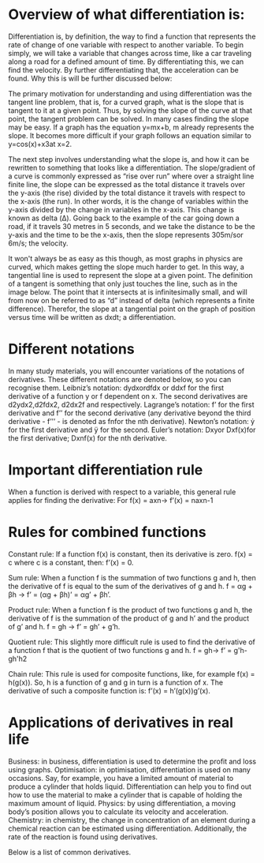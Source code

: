 # Overview of what differentiation is:

Differentiation is, by definition, the way to find a function that represents the rate of change of one variable with respect to another variable. To begin simply, we will take a variable that changes across time, like a car traveling along a road for a defined amount of time. By differentiating this, we can find the velocity. By further differentiating that, the acceleration can be found. Why this is will be further discussed below:

The primary motivation for understanding and using differentiation was the tangent line problem, that is, for a curved graph, what is the slope that is tangent to it at a given point. Thus, by solving the slope of the curve at that point, the tangent problem can be solved. In many cases finding the slope may be easy. If a graph has the equation y=mx+b, m already represents the slope. It becomes more difficult if your graph follows an equation similar to y=cos(x)+x3at x=2. 

The next step involves understanding what the slope is, and how it can be rewritten to something that looks like a differentiation. The slope/gradient of a curve is commonly expressed as “rise over run” where over a straight line finite line, the slope can be expressed as the total distance it travels over the y-axis (the rise) divided by the total distance it travels with respect to the x-axis (the run). In other words, it is the change of variables within the y-axis divided by the change in variables in the x-axis. This change is known as delta (Δ). Going back to the example of the car going down a road, if it travels 30 metres in 5 seconds, and we take the distance to be the y-axis and the time to be the x-axis, then the slope represents 305m/sor 6m/s; the velocity. 

It won't always be as easy as this though, as most graphs in physics are curved, which makes getting the slope much harder to get. In this way, a tangential line is used to represent the slope at a given point. The definition of a tangent is something that only just touches the line, such as in the image below. The point that it intersects at is infinitesimally small, and will from now on be referred to as “d” instead of delta (which represents a finite difference). Therefor, the slope at a tangential point on the graph of position versus time will be written as dxdt; a differentiation. 

# Different notations
In many study materials, you will encounter variations of the notations of derivatives. These different notations are denoted below, so you can recognise them.
Leibniz’s notation: dydxordfdx or ddxf for the first derivative of a function y or f dependent on x. The second derivatives are d2ydx2,d2fdx2, d2dx2f and  respectively.
Lagrange’s notation: f’ for the first derivative and f’’  for the second derivative (any derivative beyond the third derivative - f’’’ - is denoted as fnfor the nth derivative).
Newton’s notation: ẏ for the first derivative and ÿ for the second.
Euler’s notation: Dxyor Dxf(x)for the first derivative; Dxnf(x)  for the nth derivative.

# Important differentiation rule
When a function is derived with respect to a variable, this general rule applies for finding the derivative:
For f(x) = axn→ f’(x) = naxn-1

# Rules for combined functions
Constant rule: If a function f(x) is constant, then its derivative is zero.
f(x) = c where c is a constant, then: f’(x) = 0.

Sum rule: When a function f is the summation of two functions g and h, then the derivative of f is equal to the sum of the derivatives of g and h.
f = αg + βh →  f’ = (αg + βh)’ = αg’ + βh’.

Product rule: When a function f is the product of two functions g and h, the derivative of f is the summation of the product of g and h’ and the product of g’ and h.
f = gh →  f’ = gh’ + g’h.

Quotient rule: This slightly more difficult rule is used to find the derivative of a function f that is the quotient of two functions g and h.
f = gh→  f’ = g'h-gh'h2

Chain rule: This rule is used for composite functions, like, for example f(x) = h(g(x)). So, h is a function of g and g in turn is a function of x. The derivative of such a composite function is:
f’(x) = h’(g(x))g’(x).

# Applications of derivatives in real life
Business: in business, differentiation is used to determine the profit and loss using graphs.
Optimisation: in optimisation, differentiation is used on many occasions. Say, for example, you have a limited amount of material to produce a cylinder that holds liquid. Differentiation can help you to find out how to use the material to make a cylinder that is capable of holding the maximum amount of liquid.
Physics: by using differentiation, a moving body’s position allows you to calculate its velocity and acceleration.
Chemistry: in chemistry, the change in concentration of an element during a chemical reaction can be estimated using differentiation. Additionally, the rate of the reaction is found using derivatives.

Below is a list of common derivatives.
